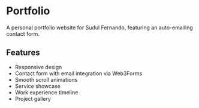 # Portfolio

A personal portfolio website for Sudul Fernando, featuring an auto-emailing contact form.

## Features

- Responsive design
- Contact form with email integration via Web3Forms
- Smooth scroll animations
- Service showcase
- Work experience timeline
- Project gallery
